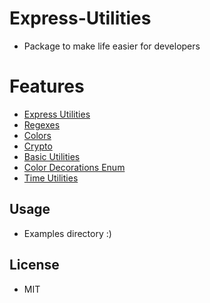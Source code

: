 # Express-Utilities

- Package to make life easier for developers

# Features
- [Express Utilities](https://gaurishhs.github.io/Documatic-Hackathon/classes/ExpressUtilities.html)
- [Regexes](https://gaurishhs.github.io/Documatic-Hackathon/enums/Regexes.html)
- [Colors](https://github.com/gaurishhs/Documatic-Hackathon/blob/main/examples/colors.ts) 
- [Crypto]()
- [Basic Utilities]()
- [Color Decorations Enum](https://gaurishhs.github.io/Documatic-Hackathon/enums/Decorations.html)
- [Time Utilities](https://gaurishhs.github.io/Documatic-Hackathon/classes/Duration.html)

## Usage

- Examples directory :)

## License

- MIT
